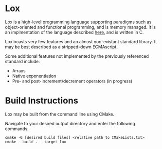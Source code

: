 # Lox

Lox is a high-level programming language supporting paradigms such as object-oriented and functional programming, and is memory managed. It is an implmentation of the language described [here](http://craftinginterpreters.com/), and is written in C.

Lox boasts very few features and an almost non-existant standard library. It may be best described as a stripped-down ECMAscript.

Some additional features not implemented by the previously referenced standard include:

* Arrays
* Native exponentiation
* Pre- and post-increment/decrement operators (in progress)

# Build Instructions

Lox may be built from the command line using CMake.

Navigate to your desired output directory and enter the following commands:

```
cmake -G [desired build files] <relative path to CMakeLists.txt>
cmake --build . --target lox
```
